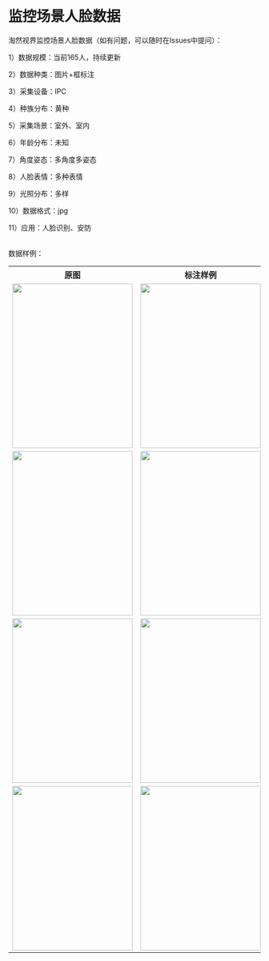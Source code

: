 # 监控场景人脸数据
<p>淘然视界监控场景人脸数据（如有问题，可以随时在Issues中提问）：</p>
<p>1）数据规模：当前165人，持续更新</p>
<p>2）数据种类：图片+框标注</p></p></p>
<p>3）采集设备：IPC </p></p>
<p>4）种族分布：黄种</p>
<p>5）采集场景：室外、室内</p>
<p>6）年龄分布：未知</p>
<p>7）角度姿态：多角度多姿态</p>
<p>8）人脸表情：多种表情</p>
<p>9）光照分布：多样 </p>
<p>10）数据格式：jpg </p></p>
<p>11）应用：人脸识别、安防</p>

<br>数据样例：<br>
<table>
  <tr>
    <th>原图</th>
    <th>标注样例</th>
  </tr>
  <tr>
    <td> <img src="https://github.com/cmhu/Monitoring-scene-face-data/blob/master/.jpg" width="240" height="328" /> </td>
    <td> <img src="https://github.com/cmhu/Monitoring-scene-face-data/blob/master/.jpg" width="240" height="328" /> </td>
  </tr>
  <tr>
    <td> <img src="https://github.com/cmhu/Monitoring-scene-face-data/blob/maste.jpg" width="240" height="328" /> </td>
    <td> <img src="https://github.com/cmhu/Monitoring-scene-face-data/blob/m-1.jpg" width="240" height="328" /> </td>
  </tr>
  <tr>
    <td> <img src="https://github.com/cmhu/Monitoring-scene-face-data/blob/maste.jpg" width="240" height="328" /> </td>
    <td> <img src="https://github.com/cmhu/Monitoring-scene-face-data/blob/mas-1.jpg" width="240" height="328" /> </td>
  </tr>     
    <tr>
    <td> <img src="https://github.com/cmhu/Monitoring-scene-face-data/blob.jpg" width="240" height="328" /> </td>
    <td> <img src="https://github.com/cmhu/Monitoring-scene-face-data/blob/.jpg" width="240" height="328" /> </td>
  </tr>  
</table>

    
      
      
